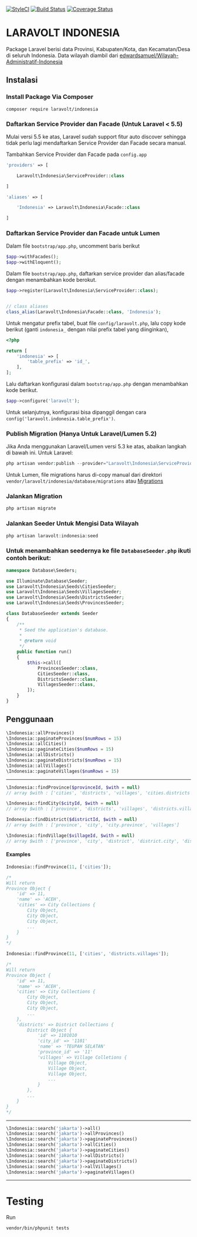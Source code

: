 [![StyleCI](https://github.styleci.io/repos/63410706/shield?branch=master)](https://github.styleci.io/repos/63410706)
[![Build Status](https://travis-ci.org/laravolt/indonesia.svg?branch=master)](https://travis-ci.org/laravolt/indonesia)
[![Coverage Status](https://coveralls.io/repos/github/laravolt/indonesia/badge.svg?branch=master)](https://coveralls.io/github/laravolt/indonesia?branch=master)
# LARAVOLT INDONESIA

Package Laravel berisi data Provinsi, Kabupaten/Kota, dan Kecamatan/Desa di seluruh Indonesia.
Data wilayah diambil dari [edwardsamuel/Wilayah-Administratif-Indonesia](https://github.com/edwardsamuel/Wilayah-Administratif-Indonesia)

## Instalasi

### Install Package Via Composer
`composer require laravolt/indonesia`

### Daftarkan Service Provider dan Facade (Untuk Laravel < 5.5)

Mulai versi 5.5 ke atas, Laravel sudah support fitur auto discover sehingga tidak perlu lagi mendaftarkan Service Provider dan Facade secara manual.

Tambahkan Service Provider dan Facade pada `config.app`

```php
'providers' => [

    Laravolt\Indonesia\ServiceProvider::class

]
```

```php
'aliases' => [

    'Indonesia' => Laravolt\Indonesia\Facade::class

]
```

### Daftarkan Service Provider dan Facade untuk Lumen
Dalam file `bootstrap/app.php`, uncomment baris berikut
```php
$app->withFacades();
$app->withEloquent();
```

Dalam file `bootstrap/app.php`, daftarkan service provider dan alias/facade dengan menambahkan kode berokut.
```php
$app->register(Laravolt\Indonesia\ServiceProvider::class);


// class aliases
class_alias(Laravolt\Indonesia\Facade::class, 'Indonesia');
```

Untuk mengatur prefix tabel, buat file `config/laravolt.php`, lalu copy kode berikut (ganti `indonesia_` dengan nilai prefix tabel yang diinginkan),
```php
<?php

return [
    'indonesia' => [
        'table_prefix' => 'id_',
    ],
];
```
Lalu daftarkan konfigurasi dalam `bootstrap/app.php` dengan menambahkan kode berikut.
```php
$app->configure('laravolt');
```

Untuk selanjutnya, konfigurasi bisa dipanggil dengan cara `config('laravolt.indonesia.table_prefix')`.

### Publish Migration (Hanya Untuk Laravel/Lumen 5.2)

Jika Anda menggunakan Laravel/Lumen versi 5.3 ke atas, abaikan langkah di bawah ini.
Untuk Laravel:
```php
php artisan vendor:publish --provider="Laravolt\Indonesia\ServiceProvider"
```
Untuk Lumen, file migrations harus di-copy manual dari direktori `vendor/laravolt/indonesia/database/migrations` atau [Migrations](database/migrations/)

### Jalankan Migration
```php
php artisan migrate
```

### Jalankan Seeder Untuk Mengisi Data Wilayah
```php
php artisan laravolt:indonesia:seed
```

### Untuk menambahkan seedernya ke file `DatabaseSeeder.php` ikuti contoh berikut:
```php
namespace Database\Seeders;

use Illuminate\Database\Seeder;
use Laravolt\Indonesia\Seeds\CitiesSeeder;
use Laravolt\Indonesia\Seeds\VillagesSeeder;
use Laravolt\Indonesia\Seeds\DistrictsSeeder;
use Laravolt\Indonesia\Seeds\ProvincesSeeder;

class DatabaseSeeder extends Seeder
{
    /**
     * Seed the application's database.
     *
     * @return void
     */
    public function run()
    {
        $this->call([
            ProvincesSeeder::class,
            CitiesSeeder::class,
            DistrictsSeeder::class,
            VillagesSeeder::class,
        ]);
    }
}

```

## Penggunaan

```php
\Indonesia::allProvinces()
\Indonesia::paginateProvinces($numRows = 15)
\Indonesia::allCities()
\Indonesia::paginateCities($numRows = 15)
\Indonesia::allDistricts()
\Indonesia::paginateDistricts($numRows = 15)
\Indonesia::allVillages()
\Indonesia::paginateVillages($numRows = 15)
```

---

```php
\Indonesia::findProvince($provinceId, $with = null)
// array $with : ['cities', 'districts', 'villages', 'cities.districts', 'cities.districts.villages', 'districts.villages']

\Indonesia::findCity($cityId, $with = null)
// array $with : ['province', 'districts', 'villages', 'districts.villages']

Indonesia::findDistrict($districtId, $with = null)
// array $with : ['province', 'city', 'city.province', 'villages']

\Indonesia::findVillage($villageId, $with = null)
// array $with : ['province', 'city', 'district', 'district.city', 'district.city.province']
```

#### Examples

```php
Indonesia::findProvince(11, ['cities']);

/*
Will return
Province Object {
    'id' => 11,
    'name' => 'ACEH',
    'cities' => City Collections {
        City Object,
        City Object,
        City Object,
        ...
    }
}
*/

Indonesia::findProvince(11, ['cities', 'districts.villages']);

/*
Will return
Province Object {
    'id' => 11,
    'name' => 'ACEH',
    'cities' => City Collections {
        City Object,
        City Object,
        City Object,
        ...
    },
    'districts' => District Collections {
        District Object {
            'id' => 1101010
            'city_id' => '1101'
            'name' => 'TEUPAH SELATAN'
            'province_id' => '11'
            'villages' => Village Colletions {
                Village Object,
                Village Object,
                Village Object,
                ...
            }
        },
        ...
    }
}
*/
```

---

```php
\Indonesia::search('jakarta')->all()
\Indonesia::search('jakarta')->allProvinces()
\Indonesia::search('jakarta')->paginateProvinces()
\Indonesia::search('jakarta')->allCities()
\Indonesia::search('jakarta')->paginateCities()
\Indonesia::search('jakarta')->allDistricts()
\Indonesia::search('jakarta')->paginateDistricts()
\Indonesia::search('jakarta')->allVillages()
\Indonesia::search('jakarta')->paginateVillages()
```

---

# Testing

Run

```
vendor/bin/phpunit tests
```
